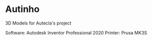 # Autinho
3D Models for Autecla's project

Software: Autodesk Inventor Professional 2020
Printer: Prusa MK3S
